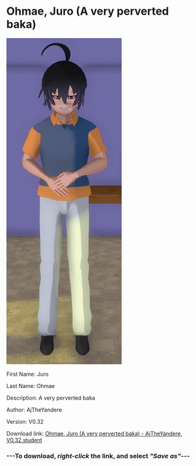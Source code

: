 # Ohmae, Juro (A very perverted baka)

<img src = "https://raw.githubusercontent.com/Arbiter1223/Daigaku-Gurashi-Custom-Students/master/Students/Files/Ohmae%2C%20Juro%20(A%20very%20perverted%20baka).png">

First Name: Juro

Last Name: Ohmae

Description: A very perverted baka

Author: AjTheYandere

Version: V0.32

Download link: <a href="https://raw.githubusercontent.com/Arbiter1223/Daigaku-Gurashi-Custom-Students/master/Students/Files/Ohmae%2C%20Juro%20(A%20very%20perverted%20baka)%20-%20AjTheYandere%2C%20V0.32.student">Ohmae, Juro (A very perverted baka) - AjTheYandere, V0.32.student</a>

### ---**To download, _right-click_ the link, and select _"Save as"_**---
